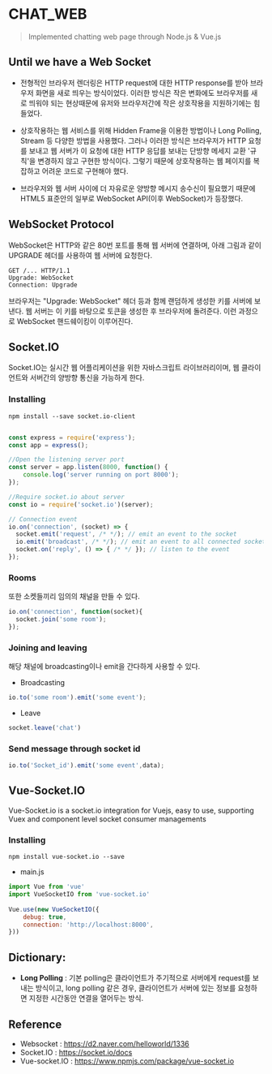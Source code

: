 # CHAT_WEB
> Implemented chatting web page through Node.js & Vue.js


## Until we have a Web Socket
* 전형적인 브라우저 렌더링은 HTTP request에 대한 HTTP response를 받아 브라우저 화면을 새로 띄우는 방식이었다. 이러한 방식은 작은 변화에도 브라우저를 새로 띄워야 되는 현상때문에 유저와 브라우저간에 작은 상호작용을 지원하기에는 힘들었다.

* 상호작용하는 웹 서비스를 위해 Hidden Frame을 이용한 방법이나 Long Polling, Stream 등 다양한 방법을 사용했다. 그러나 이러한 방식은 브라우저가 HTTP 요청를 보내고 웹 서버가 이 요청에 대한 HTTP 응답를 보내는 단방향 메세지 교환 '규칙'을 변경하지 않고 구현한 방식이다. 그렇기 때문에 상호작용하는 웹 페이지를 복잡하고 어려운 코드로 구현해야 했다.

* 브라우저와 웹 서버 사이에 더 자유로운 양방향 메시지 송수신이 필요했기 때문에 HTML5 표준안의 일부로 WebSocket API(이후 WebSocket)가 등장했다.

## WebSocket Protocol
WebSocket은 HTTP와 같은 80번 포트를 통해 웹 서버에 연결하며, 아래 그림과 같이 UPGRADE 헤더를 사용하여 웹 서버에 요청한다.

~~~
GET /... HTTP/1.1  
Upgrade: WebSocket  
Connection: Upgrade  
~~~

브라우저는 "Upgrade: WebSocket" 헤더 등과 함께 랜덤하게 생성한 키를 서버에 보낸다. 웹 서버는 이 키를 바탕으로 토큰을 생성한 후 브라우저에 돌려준다. 이런 과정으로 WebSocket 핸드쉐이킹이 이루어진다.

## Socket.IO

Socket.IO는 실시간 웹 어플리케이션을 위한 자바스크립트 라이브러리이며, 웹 클라이언트와 서버간의 양방향 통신을 가능하게 한다.

### Installing
~~~shell
npm install --save socket.io-client
~~~

~~~javascript

const express = require('express');
const app = express();

//Open the listening server port
const server = app.listen(8000, function() {
    console.log('server running on port 8000');
});

//Require socket.io about server
const io = require('socket.io')(server);

// Connection event
io.on('connection', (socket) => {
  socket.emit('request', /* */); // emit an event to the socket
  io.emit('broadcast', /* */); // emit an event to all connected sockets
  socket.on('reply', () => { /* */ }); // listen to the event
});
~~~

### Rooms

또한 소켓들끼리 임의의 채널을 만들 수 있다.

~~~javascript
io.on('connection', function(socket){
  socket.join('some room');
});
~~~

### Joining and leaving

해당 채널에 broadcasting이나 emit을 간다하게 사용할 수 있다.
* Broadcasting
~~~javascript
io.to('some room').emit('some event');
~~~
* Leave
~~~javascript
socket.leave('chat')
~~~

### Send message through socket id

~~~javascript
io.to('Socket_id').emit('some event',data);
~~~

## Vue-Socket.IO
Vue-Socket.io is a socket.io integration for Vuejs, easy to use, supporting Vuex and component level socket consumer managements

### Installing
~~~shell
npm install vue-socket.io --save
~~~


* main.js
~~~javascript
import Vue from 'vue'
import VueSocketIO from 'vue-socket.io'
 
Vue.use(new VueSocketIO({
    debug: true,
    connection: 'http://localhost:8000',
}))

~~~





## Dictionary:
* __Long Polling__ : 기본 polling은 클라이언트가 주기적으로 서버에게 request를 보내는 방식이고, long polling 같은 경우, 클라이언트가 서버에 있는 정보를 요청하면 지정한 시간동안 연결을 열어두는 방식.

## Reference
* Websocket : https://d2.naver.com/helloworld/1336
* Socket.IO : https://socket.io/docs
* Vue-socket.IO : https://www.npmjs.com/package/vue-socket.io


